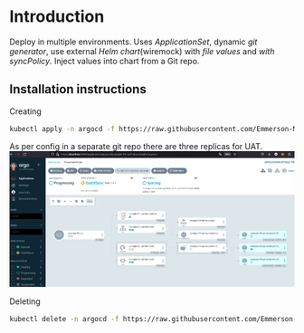 # Introduction
Deploy in multiple environments. Uses *ApplicationSet*, dynamic *git generator*, use external *Helm chart*(wiremock) with *file values* and *with syncPolicy*. Inject values into chart from a Git repo.


## Installation instructions

Creating

```bash
kubectl apply -n argocd -f https://raw.githubusercontent.com/Emmerson-Miranda/argocd/main/example-09/example-09.appset.yaml
```

As per config in a separate git repo there are three replicas for UAT.
![3 environments](./example-09-uat.png)

Deleting

```bash
kubectl delete -n argocd -f https://raw.githubusercontent.com/Emmerson-Miranda/argocd/main/example-09/example-09.appset.yaml
```